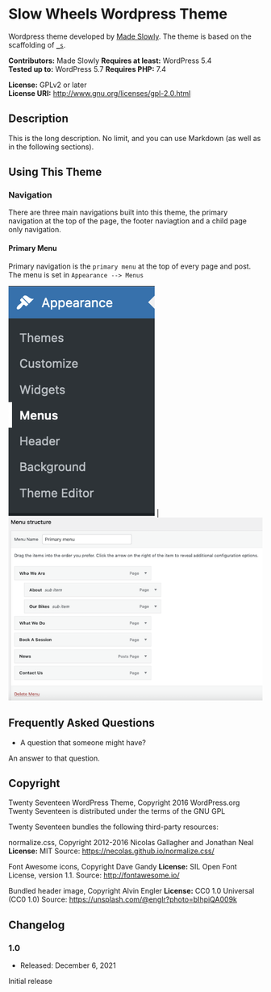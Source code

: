 Slow Wheels Wordpress Theme
===

Wordpress theme developed by [Made Slowly](https://madeslowly.co.uk/). The theme is based on the scaffolding of [`_s`](https://underscores.me/).

**Contributors:** Made Slowly
**Requires at least:** WordPress 5.4  
**Tested up to:** WordPress 5.7
**Requires PHP:** 7.4

**License:** GPLv2 or later  
**License URI:** http://www.gnu.org/licenses/gpl-2.0.html  

## Description

This is the long description.  No limit, and you can use Markdown (as well as in the following sections).

## Using This Theme

### Navigation

There are three main navigations built into this theme, the primary navigation at the top of the page, the footer naviagtion and a child page only navigation.

#### Primary Menu

Primary navigation is the `primary menu` at the top of every page and post. The menu is set in `Appearance --> Menus`

![Primary Menu](/assets/github/images/menu-primary.png) | ![Primary Menu](/assets/github/images/menu-primary-structure.png)


## Frequently Asked Questions

* A question that someone might have?

An answer to that question.


## Copyright

Twenty Seventeen WordPress Theme, Copyright 2016 WordPress.org
Twenty Seventeen is distributed under the terms of the GNU GPL

Twenty Seventeen bundles the following third-party resources:

normalize.css, Copyright 2012-2016 Nicolas Gallagher and Jonathan Neal
**License:** MIT
Source: https://necolas.github.io/normalize.css/

Font Awesome icons, Copyright Dave Gandy
**License:** SIL Open Font License, version 1.1.
Source: http://fontawesome.io/

Bundled header image, Copyright Alvin Engler
**License:** CC0 1.0 Universal (CC0 1.0)
Source: https://unsplash.com/@englr?photo=bIhpiQA009k

## Changelog

### 1.0
* Released: December 6, 2021

Initial release
